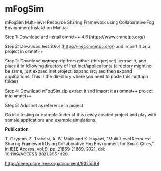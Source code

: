 # mFogSim

mFogSim Multi-level Resource Sharing Framework using Collaborative Fog Environment Inslatation Manual

Step 1: Download and install omnet++ 4.6 (https://www.omnetpp.org/)

Step 2: Download Inet 3.6.4 (https://inet.omnetpp.org/) and import it as a project in omnet++

Step 3: Download mqttapp.zip from github (this project), extract it, and place it in following directory of Inet inet/applications/ (directory might no be same, just expand inet project, expand src, and then expand applications. This is the directory where you need to paste this mqttapp folder)

Step 4: Download mFogSim.zip extract it and import it as omnet++ project into omnet++

Step 5: Add Inet as reference in project

Go into testing or example folder of this newly created project and play with sample applications and example simulations.


**Publication**

T. Qayyum, Z. Trabelsi, A. W. Malik and K. Hayawi, "Multi-Level Resource Sharing Framework Using Collaborative Fog Environment for Smart Cities," in IEEE Access, vol. 9, pp. 21859-21869, 2021, doi: 10.1109/ACCESS.2021.3054420.

https://ieeexplore.ieee.org/document/9335598


